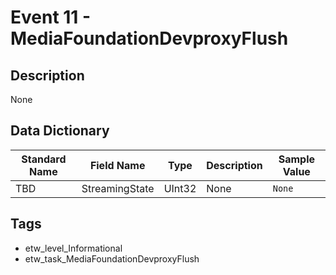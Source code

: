 # Event 11 - MediaFoundationDevproxyFlush

## Description
None

## Data Dictionary
|Standard Name|Field Name|Type|Description|Sample Value|
|---|---|---|---|---|
|TBD|StreamingState|UInt32|None|`None`|

## Tags
* etw_level_Informational
* etw_task_MediaFoundationDevproxyFlush